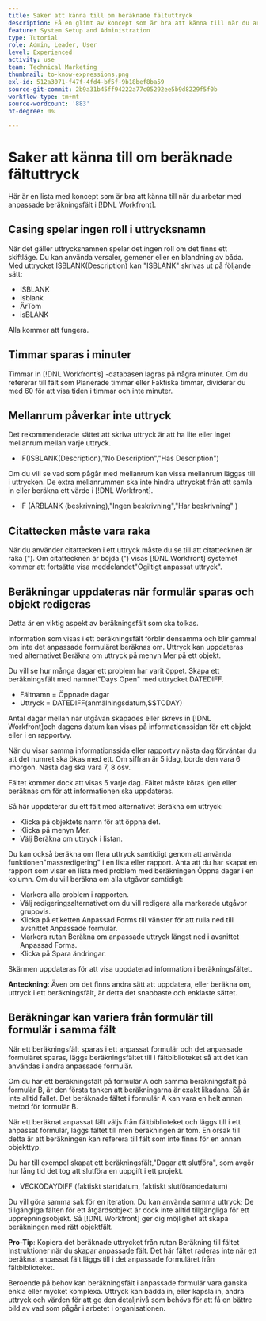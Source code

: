 ```yaml
---
title: Saker att känna till om beräknade fältuttryck
description: Få en glimt av koncept som är bra att känna till när du arbetar med anpassade beräkningsfält i [!DNL Workfront].
feature: System Setup and Administration
type: Tutorial
role: Admin, Leader, User
level: Experienced
activity: use
team: Technical Marketing
thumbnail: to-know-expressions.png
exl-id: 512a3071-f47f-4fd4-bf5f-9b18bef8ba59
source-git-commit: 2b9a31b45ff94222a77c05292ee5b9d8229f5f0b
workflow-type: tm+mt
source-wordcount: '883'
ht-degree: 0%

---
```


# Saker att känna till om beräknade fältuttryck

Här är en lista med koncept som är bra att känna till när du arbetar med anpassade beräkningsfält i [!DNL Workfront].

## Casing spelar ingen roll i uttrycksnamn

När det gäller uttrycksnamnen spelar det ingen roll om det finns ett skiftläge. Du kan använda versaler, gemener eller en blandning av båda. Med uttrycket ISBLANK(Description) kan &quot;ISBLANK&quot; skrivas ut på följande sätt:

* ISBLANK
* Isblank
* ÄrTom
* isBLANK

Alla kommer att fungera.

## Timmar sparas i minuter

Timmar in [!DNL Workfront’s] -databasen lagras på några minuter. Om du refererar till fält som Planerade timmar eller Faktiska timmar, dividerar du med 60 för att visa tiden i timmar och inte minuter.

## Mellanrum påverkar inte uttryck

Det rekommenderade sättet att skriva uttryck är att ha lite eller inget mellanrum mellan varje uttryck.

* IF(ISBLANK(Description),&quot;No Description&quot;,&quot;Has Description&quot;)

Om du vill se vad som pågår med mellanrum kan vissa mellanrum läggas till i uttrycken. De extra mellanrummen ska inte hindra uttrycket från att samla in eller beräkna ett värde i [!DNL Workfront].

* IF (ÄRBLANK (beskrivning),&quot;Ingen beskrivning&quot;,&quot;Har beskrivning&quot; )

## Citattecken måste vara raka

När du använder citattecken i ett uttryck måste du se till att citattecknen är raka (&quot;). Om citattecknen är böjda (&quot;) visas [!DNL Workfront] systemet kommer att fortsätta visa meddelandet&quot;Ogiltigt anpassat uttryck&quot;.

## Beräkningar uppdateras när formulär sparas och objekt redigeras

Detta är en viktig aspekt av beräkningsfält som ska tolkas.

Information som visas i ett beräkningsfält förblir densamma och blir gammal om inte det anpassade formuläret beräknas om. Uttryck kan uppdateras med alternativet Beräkna om uttryck på menyn Mer på ett objekt.

Du vill se hur många dagar ett problem har varit öppet. Skapa ett beräkningsfält med namnet&quot;Days Open&quot; med uttrycket DATEDIFF.

* Fältnamn = Öppnade dagar
* Uttryck = DATEDIFF(anmälningsdatum,$$TODAY)

Antal dagar mellan när utgåvan skapades eller skrevs in [!DNL Workfront]och dagens datum kan visas på informationssidan för ett objekt eller i en rapportvy.

När du visar samma informationssida eller rapportvy nästa dag förväntar du att det numret ska ökas med ett. Om siffran är 5 idag, borde den vara 6 imorgon. Nästa dag ska vara 7, 8 osv.

Fältet kommer dock att visas 5 varje dag. Fältet måste köras igen eller beräknas om för att informationen ska uppdateras.

Så här uppdaterar du ett fält med alternativet Beräkna om uttryck:

* Klicka på objektets namn för att öppna det.
* Klicka på menyn Mer.
* Välj Beräkna om uttryck i listan.

Du kan också beräkna om flera uttryck samtidigt genom att använda funktionen&quot;massredigering&quot; i en lista eller rapport. Anta att du har skapat en rapport som visar en lista med problem med beräkningen Öppna dagar i en kolumn. Om du vill beräkna om alla utgåvor samtidigt:

* Markera alla problem i rapporten.
* Välj redigeringsalternativet om du vill redigera alla markerade utgåvor gruppvis.
* Klicka på etiketten Anpassad Forms till vänster för att rulla ned till avsnittet Anpassade formulär.
* Markera rutan Beräkna om anpassade uttryck längst ned i avsnittet Anpassad Forms.
* Klicka på Spara ändringar.

Skärmen uppdateras för att visa uppdaterad information i beräkningsfältet.

**Anteckning**: Även om det finns andra sätt att uppdatera, eller beräkna om, uttryck i ett beräkningsfält, är detta det snabbaste och enklaste sättet.

## Beräkningar kan variera från formulär till formulär i samma fält

När ett beräkningsfält sparas i ett anpassat formulär och det anpassade formuläret sparas, läggs beräkningsfältet till i fältbiblioteket så att det kan användas i andra anpassade formulär.

Om du har ett beräkningsfält på formulär A och samma beräkningsfält på formulär B, är den första tanken att beräkningarna är exakt likadana. Så är inte alltid fallet. Det beräknade fältet i formulär A kan vara en helt annan metod för formulär B.

När ett beräknat anpassat fält väljs från fältbiblioteket och läggs till i ett anpassat formulär, läggs fältet till men beräkningen är tom. En orsak till detta är att beräkningen kan referera till fält som inte finns för en annan objekttyp.

Du har till exempel skapat ett beräkningsfält,&quot;Dagar att slutföra&quot;, som avgör hur lång tid det tog att slutföra en uppgift i ett projekt.

* VECKODAYDIFF (faktiskt startdatum, faktiskt slutförandedatum)

Du vill göra samma sak för en iteration. Du kan använda samma uttryck; De tillgängliga fälten för ett åtgärdsobjekt är dock inte alltid tillgängliga för ett upprepningsobjekt. Så [!DNL Workfront] ger dig möjlighet att skapa beräkningen med rätt objektfält.

**Pro-Tip**: Kopiera det beräknade uttrycket från rutan Beräkning till fältet Instruktioner när du skapar anpassade fält. Det här fältet raderas inte när ett beräknat anpassat fält läggs till i det anpassade formuläret från fältbiblioteket.

Beroende på behov kan beräkningsfält i anpassade formulär vara ganska enkla eller mycket komplexa. Uttryck kan bädda in, eller kapsla in, andra uttryck och värden för att ge den detaljnivå som behövs för att få en bättre bild av vad som pågår i arbetet i organisationen.

<!--Depending on the need, calculated fields in custom forms can be quite simple or very complex. Expressions can embed, or nest, other expressions and values to provide the level of detail needed to get a better picture of what is going on with the work being done at your organization. 

Most of the examples and exercises in this course have been relatively simple to provide a base understanding of the expressions most commonly used and how to build those expressions in a custom calculated field. 

Now you’re ready to start building your own calculated custom fields.-->
